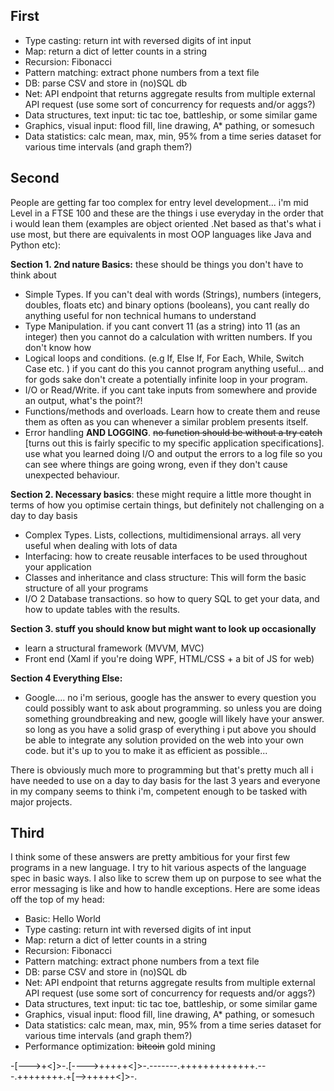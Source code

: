 ## First

* Type casting: return int with reversed digits of int input
* Map: return a dict of letter counts in a string
* Recursion: Fibonacci
* Pattern matching: extract phone numbers from a text file
* DB: parse CSV and store in (no)SQL db
* Net: API endpoint that returns aggregate results from multiple external API request (use some sort of concurrency for requests and/or aggs?)
* Data structures, text input: tic tac toe, battleship, or some similar game
* Graphics, visual input: flood fill, line drawing, A* pathing, or somesuch
* Data statistics: calc mean, max, min, 95% from a time series dataset for various time intervals (and graph them?)

## Second

People are getting far too complex for entry level development... i'm mid Level in a FTSE 100 and these are the things i use everyday in the order that i would lean them (examples are object oriented .Net based as that's what i use most, but there are equivalents in most OOP languages like Java and Python etc):

**Section 1. 2nd nature Basics:** these should be things you don't have to think about
* Simple Types. If you can't deal with words (Strings), numbers (integers, doubles, floats etc) and binary options (booleans), you cant really do anything useful for non technical humans to understand
* Type Manipulation. if you cant convert 11 (as a string) into 11 (as an integer) then you cannot do a calculation with written numbers. If you don't know how 
* Logical loops and conditions. (e.g If, Else If, For Each, While, Switch Case etc. ) if you cant do this you cannot program anything useful... and for gods sake don't create a potentially infinite loop in your program.
* I/O or Read/Write. if you cant take inputs from somewhere and provide an output, what's the point?!
* Functions/methods and overloads. Learn how to create them and reuse them as often as you can whenever a similar problem presents itself.
* Error handling **AND LOGGING**. ~~no function should be without a try catch~~ [turns out this is fairly specific to my specific application specifications]. use what you learned doing I/O and output the errors to a log file so you can see where things are going wrong, even if they don't cause unexpected behaviour.

**Section 2. Necessary basics**: these might require a little more thought in terms of how you optimise certain things, but definitely not challenging on a day to day basis
* Complex Types. Lists, collections, multidimensional arrays. all very useful when dealing with lots of data
* Interfacing: how to create reusable interfaces to be used throughout your application
* Classes and inheritance and class structure: This will form the basic structure of all your programs
* I/O 2 Database transactions. so how to query SQL to get your data, and how to update tables with the results. 

**Section 3. stuff you should know but might want to look up occasionally**
* learn a structural framework (MVVM, MVC) 
* Front end (Xaml if you're doing WPF, HTML/CSS + a bit of JS for web)

**Section 4 Everything Else:**
* Google.... no i'm serious, google has the answer to every question you could possibly want to ask about programming. so unless you are doing something groundbreaking and new, google will likely have your answer. so long as you have a solid grasp of everything i put above you should be able to integrate any solution provided on the web into your own code. but it's up to you to make it as efficient as possible...

There is obviously much more to programming but that's pretty much all i have needed to use on a day to day basis for the last 3 years and everyone in my company seems to think i'm, competent enough to be tasked with major projects. 

## Third

I think some of these answers are pretty ambitious for your first few programs in a new language. I try to hit various aspects of the language spec in basic ways. I also like to screw them up on purpose to see what the error messaging is like and how to handle exceptions.
Here are some ideas off the top of my head:

* Basic: Hello World 
* Type casting: return int with reversed digits of int input
* Map: return a dict of letter counts in a string
* Recursion: Fibonacci
* Pattern matching: extract phone numbers from a text file
* DB: parse CSV and store in (no)SQL db
* Net: API endpoint that returns aggregate results from multiple external API request (use some sort of concurrency for requests and/or aggs?)
* Data structures, text input: tic tac toe, battleship, or some similar game
* Graphics, visual input: flood fill, line drawing, A* pathing, or somesuch
* Data statistics: calc mean, max, min, 95% from a time series dataset for various time intervals (and graph them?)
* Performance optimization: ~~bitcoin~~ gold mining

-[--->+<]>-.[---->+++++<]>-.-------.+++++++++++++.---.++++++++.+[-->+++++<]>-.
